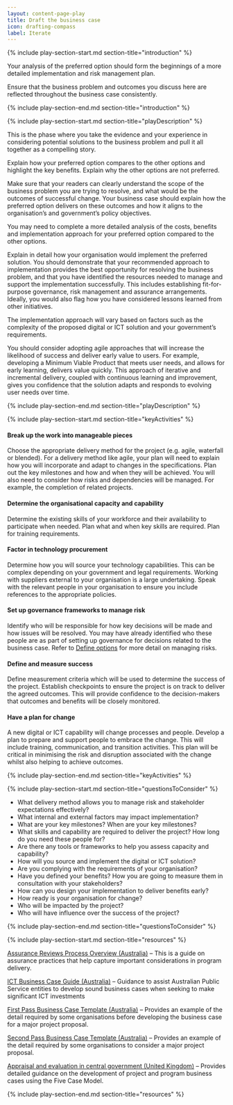 ```yaml
---
layout: content-page-play
title: Draft the business case
icon: drafting-compass
label: Iterate
---
```

<!--start include wraps the section in starting HTML for styling purposes -->
{% include play-section-start.md section-title="introduction" %}
<p>Your analysis of the preferred option should form the beginnings of a more detailed implementation and risk management plan.</p>
<p>Ensure that the business problem and outcomes you discuss here are reflected throughout the business case consistently.</p>

<!--end include -->
{% include play-section-end.md section-title="introduction" %}



<!--start include wraps the section in starting HTML for styling purposes -->
{% include play-section-start.md section-title="playDescription" %}
<p>This is the phase where you take the evidence and your experience in considering potential solutions to the business problem and pull it all together as a compelling story.</p>
<p>Explain how your preferred option compares to the other options and highlight the key benefits. Explain why the other options are not preferred.</p>
<p>Make sure that your readers can clearly understand the scope of the business problem you are trying to resolve, and what would be the outcomes of successful change. Your business case should explain how the preferred option delivers on these outcomes and how it aligns to the organisation&rsquo;s and government&rsquo;s policy objectives.</p>
<p>You may need to complete a more detailed analysis of the costs, benefits and implementation approach for your preferred option compared to the other options.</p>
<p>Explain in detail how your organisation would implement the preferred solution. You should demonstrate that your recommended approach to implementation provides the best opportunity for resolving the business problem, and that you have identified the resources needed to manage and support the implementation successfully. This includes establishing fit-for-purpose governance, risk management and assurance arrangements. Ideally, you would also flag how you have considered lessons learned from other initiatives.</p>
<p>The implementation approach will vary based on factors such as the complexity of the proposed digital or ICT solution and your government&rsquo;s requirements.</p>
<p>You should consider adopting agile approaches that will increase the likelihood of success and deliver early value to users. For example, developing a Minimum Viable Product that meets user needs, and allows for early learning, delivers value quickly. This approach of iterative and incremental delivery, coupled with continuous learning and improvement, gives you confidence that the solution adapts and responds to evolving user needs over time.</p>
<!--end include -->
{% include play-section-end.md section-title="playDescription" %}



<!--start include wraps the section in starting HTML for styling purposes -->
{% include play-section-start.md section-title="keyActivities" %}
<h4>Break up the work into manageable pieces</h4>
<p>Choose the appropriate delivery method for the project (e.g. agile, waterfall or blended). For a delivery method like agile, your plan will need to explain how you will incorporate and adapt to changes in the specifications. Plan out the key milestones and how and when they will be achieved. You will also need to consider how risks and dependencies will be managed. For example, the completion of related projects.</p>
<h4>Determine the organisational capacity and capability</h4>
<p>Determine the existing skills of your workforce and their availability to participate when needed. Plan what and when key skills are required. Plan for training requirements.</p>
<h4>Factor in technology procurement</h4>
<p>Determine how you will source your technology capabilities. This can be complex depending on your government and legal requirements. Working with suppliers external to your organisation is a large undertaking. Speak with the relevant people in your organisation to ensure you include references to the appropriate policies.</p>
<h4>Set up governance frameworks to manage risk</h4>
<p>Identify who will be responsible for how key decisions will be made and how issues will be resolved. You may have already identified who these people are as part of setting up governance for decisions related to the business case. Refer to <a href="https://businesscaseplaybook.service.gov.au/plays/define-options/">Define options</a> for more detail on managing risks.</p>
<h4>Define and measure success</h4>
<p>Define measurement criteria which will be used to determine the success of the project. Establish checkpoints to ensure the project is on track to deliver the agreed outcomes. This will provide confidence to the decision-makers that outcomes and benefits will be closely monitored.&nbsp;</p>
<h4>Have a plan for change</h4>
<p>A new digital or ICT capability will change processes and people. Develop a plan to prepare and support people to embrace the change. This will include training, communication, and transition activities. This plan will be critical in minimising the risk and disruption associated with the change whilst also helping to achieve outcomes.</p>
<!--end include -->
{% include play-section-end.md section-title="keyActivities" %}



<!--start include wraps the section in starting HTML for styling purposes -->
{% include play-section-start.md section-title="questionsToConsider" %}
<ul>
<li>What delivery method allows you to manage risk and stakeholder expectations effectively?</li>
<li>What internal and external factors may impact implementation?</li>
<li>What are your key milestones? When are your key milestones?</li>
<li>What skills and capability are required to deliver the project? How long do you need these people for?</li>
<li>Are there any tools or frameworks to help you assess capacity and capability?</li>
<li>How will you source and implement the digital or ICT solution?</li>
<li>Are you complying with the requirements of your organisation?</li>
<li>Have you defined your benefits? How you are going to measure them in consultation with your stakeholders?</li>
<li>How can you design your implementation to deliver benefits early?</li>
<li>How ready is your organisation for change?</li>
<li>Who will be impacted by the project?</li>
<li>Who will have influence over the success of the project?</li>
</ul>
<!--end include -->
{% include play-section-end.md section-title="questionsToConsider" %}



<!--start include wraps the section in starting HTML for styling purposes -->
{% include play-section-start.md section-title="resources" %}
<p><a href="https://www.finance.gov.au/government/assurance-reviews-risk-assessment/assurance-reviews-process-overview">Assurance Reviews Process Overview (Australia)</a> &ndash; This is a guide on assurance practices that help capture important considerations in program delivery.</p>

<p><a href="https://www.finance.gov.au/sites/default/files/2019-11/ICT_Business_Case_Guide.pdf">ICT Business Case Guide (Australia)</a> &ndash; Guidance to assist Australian Public Service entities to develop sound business cases when seeking to make significant ICT investments</p>
<p><a href="https://www.finance.gov.au/sites/default/files/2019-11/1st-pass-business-case-template.doc">First Pass Business Case Template (Australia)</a> &ndash; Provides an example of the detail required by some organisations before developing the business case for a major project proposal.</p>
<p><a href="https://www.finance.gov.au/sites/default/files/2019-11/ict-investment-approval-2nd-pass-business-case-template.doc">Second Pass Business Case Template (Australia)</a> &ndash; Provides an example of the detail required by some organisations to consider a major project proposal.</p>
<p><a href="https://www.gov.uk/government/publications/the-green-book-appraisal-and-evaluation-in-central-governent">Appraisal and evaluation in central government (United Kingdom)</a> &ndash; Provides detailed guidance on the development of project and program business cases using the Five Case Model.</p>




<!--end include -->
{% include play-section-end.md section-title="resources" %}